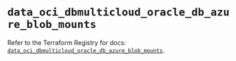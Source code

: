 # `data_oci_dbmulticloud_oracle_db_azure_blob_mounts`

Refer to the Terraform Registry for docs: [`data_oci_dbmulticloud_oracle_db_azure_blob_mounts`](https://registry.terraform.io/providers/hashicorp/oci/7.19.0/docs/data-sources/dbmulticloud_oracle_db_azure_blob_mounts).
